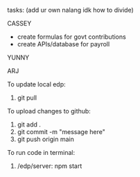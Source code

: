 tasks: (add ur own nalang idk how to divide)

CASSEY
- create formulas for govt contributions
- create APIs/database for payroll

YUNNY

ARJ
  
To update local edp:
 1. git pull

To upload changes to github:
1. git add .
2. git commit -m "message here"
3. git push origin main

To run code in terminal:
1. /edp/server: npm start
  

